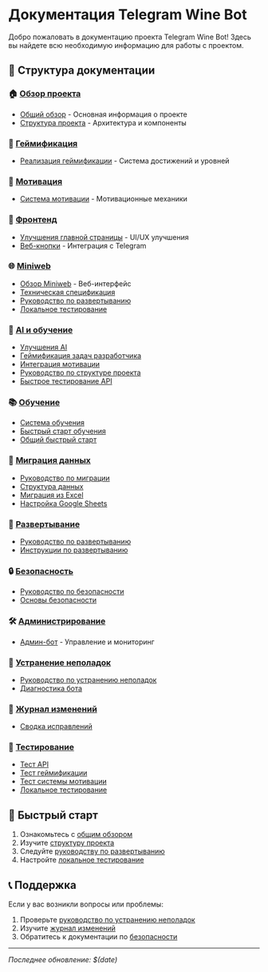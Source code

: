 # Документация Telegram Wine Bot

Добро пожаловать в документацию проекта Telegram Wine Bot! Здесь вы найдете всю необходимую информацию для работы с проектом.

## 📁 Структура документации

### 🏠 [Обзор проекта](./overview/)
- [Общий обзор](./overview/overview.md) - Основная информация о проекте
- [Структура проекта](./overview/structure.md) - Архитектура и компоненты

### 🎯 [Геймификация](./gamification/)
- [Реализация геймификации](./gamification/GAMIFICATION_IMPLEMENTATION_SUMMARY.md) - Система достижений и уровней

### 💪 [Мотивация](./motivation/)
- [Система мотивации](./motivation/MOTIVATION_SYSTEM_SUMMARY.md) - Мотивационные механики

### 🎨 [Фронтенд](./frontend/)
- [Улучшения главной страницы](./frontend/HOME_PAGE_IMPROVEMENTS.md) - UI/UX улучшения
- [Веб-кнопки](./frontend/WEB_BUTTONS_SUMMARY.md) - Интеграция с Telegram

### 🌐 [Miniweb](./miniweb/)
- [Обзор Miniweb](./miniweb/MINIWEB_SUMMARY.md) - Веб-интерфейс
- [Техническая спецификация](./miniweb/TECHNICAL_SPECIFICATION.md)
- [Руководство по развертыванию](./miniweb/DEPLOYMENT_GUIDE.md)
- [Локальное тестирование](./miniweb/LOCAL_TESTING.md)

### 🤖 [AI и обучение](./ai/)
- [Улучшения AI](./ai/AI_IMPROVEMENTS.md)
- [Геймификация задач разработчика](./ai/DEVELOPER_TASK_GAMIFICATION.md)
- [Интеграция мотивации](./ai/DEVELOPER_TASK_MOTIVATION_INTEGRATION.md)
- [Руководство по структуре проекта](./ai/PROJECT_STRUCTURE_GUIDE.md)
- [Быстрое тестирование API](./ai/QUICK_TEST_API_IMPLEMENTATION.md)

### 📚 [Обучение](./learning/)
- [Система обучения](./learning/learning-system.md)
- [Быстрый старт обучения](./learning/learning-quickstart.md)
- [Общий быстрый старт](./learning/quickstart.md)

### 🔄 [Миграция данных](./migration/)
- [Руководство по миграции](./migration/migration-guide.md)
- [Структура данных](./migration/data-structure.md)
- [Миграция из Excel](./migration/excel-migration.md)
- [Настройка Google Sheets](./migration/google-sheets-setup.md)

### 🚀 [Развертывание](./deployment/)
- [Руководство по развертыванию](./deployment/DEPLOYMENT_GUIDE.md)
- [Инструкции по развертыванию](./deployment/deployment.md)

### 🔒 [Безопасность](./security/)
- [Руководство по безопасности](./security/SECURITY_GUIDE.md)
- [Основы безопасности](./security/SECURITY.md)

### 🛠️ [Администрирование](./admin-bot.md)
- [Админ-бот](./admin-bot.md) - Управление и мониторинг

### 🐛 [Устранение неполадок](./troubleshooting/)
- [Руководство по устранению неполадок](./troubleshooting/TROUBLESHOOTING.md)
- [Диагностика бота](./troubleshooting/diagnose-bot.js)

### 📝 [Журнал изменений](./changelog/)
- [Сводка исправлений](./changelog/FIXES_SUMMARY.md)

### 🧪 [Тестирование](./testing/)
- [Тест API](./testing/test-api.html)
- [Тест геймификации](./testing/test-gamification.html)
- [Тест системы мотивации](./testing/test-motivation-system.html)
- [Локальное тестирование](./testing/test-local.html)

## 🚀 Быстрый старт

1. Ознакомьтесь с [общим обзором](./overview/overview.md)
2. Изучите [структуру проекта](./overview/structure.md)
3. Следуйте [руководству по развертыванию](./deployment/DEPLOYMENT_GUIDE.md)
4. Настройте [локальное тестирование](./miniweb/LOCAL_TESTING.md)

## 📞 Поддержка

Если у вас возникли вопросы или проблемы:
1. Проверьте [руководство по устранению неполадок](./troubleshooting/TROUBLESHOOTING.md)
2. Изучите [журнал изменений](./changelog/FIXES_SUMMARY.md)
3. Обратитесь к документации по [безопасности](./security/SECURITY_GUIDE.md)

---

*Последнее обновление: $(date)* 